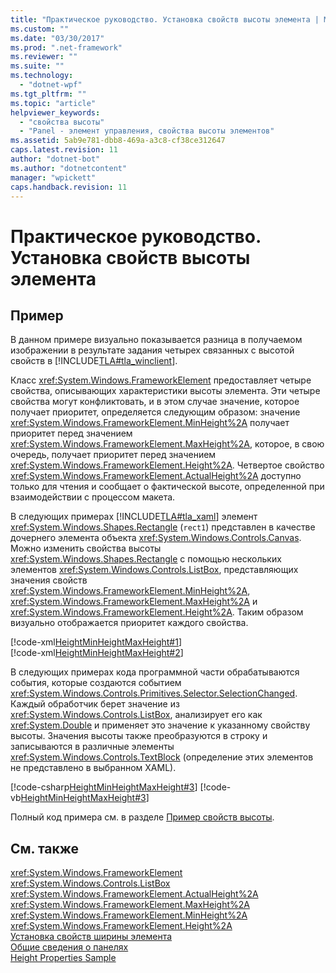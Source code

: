 ```yaml
---
title: "Практическое руководство. Установка свойств высоты элемента | Microsoft Docs"
ms.custom: ""
ms.date: "03/30/2017"
ms.prod: ".net-framework"
ms.reviewer: ""
ms.suite: ""
ms.technology: 
  - "dotnet-wpf"
ms.tgt_pltfrm: ""
ms.topic: "article"
helpviewer_keywords: 
  - "свойства высоты"
  - "Panel - элемент управления, свойства высоты элементов"
ms.assetid: 5ab9e781-dbb8-469a-a3c8-cf38ce312647
caps.latest.revision: 11
author: "dotnet-bot"
ms.author: "dotnetcontent"
manager: "wpickett"
caps.handback.revision: 11
---
```

# Практическое руководство. Установка свойств высоты элемента
## Пример  
 В данном примере визуально показывается разница в получаемом изображении в результате задания четырех связанных с высотой свойств в [!INCLUDE[TLA#tla_winclient](../../../../includes/tlasharptla-winclient-md.md)].  
  
 Класс <xref:System.Windows.FrameworkElement> предоставляет четыре свойства, описывающих характеристики высоты элемента.  Эти четыре свойства могут конфликтовать, и в этом случае значение, которое получает приоритет, определяется следующим образом: значение <xref:System.Windows.FrameworkElement.MinHeight%2A> получает приоритет перед значением <xref:System.Windows.FrameworkElement.MaxHeight%2A>, которое, в свою очередь, получает приоритет перед значением <xref:System.Windows.FrameworkElement.Height%2A>.  Четвертое свойство <xref:System.Windows.FrameworkElement.ActualHeight%2A> доступно только для чтения и сообщает о фактической высоте, определенной при взаимодействии с процессом макета.  
  
 В следующих примерах [!INCLUDE[TLA#tla_xaml](../../../../includes/tlasharptla-xaml-md.md)] элемент <xref:System.Windows.Shapes.Rectangle> \(`rect1`\) представлен в качестве дочернего элемента объекта <xref:System.Windows.Controls.Canvas>.  Можно изменить свойства высоты <xref:System.Windows.Shapes.Rectangle> с помощью нескольких элементов <xref:System.Windows.Controls.ListBox>, представляющих значения свойств <xref:System.Windows.FrameworkElement.MinHeight%2A>, <xref:System.Windows.FrameworkElement.MaxHeight%2A> и <xref:System.Windows.FrameworkElement.Height%2A>.  Таким образом визуально отображается приоритет каждого свойства.  
  
 [!code-xml[HeightMinHeightMaxHeight#1](../../../../samples/snippets/csharp/VS_Snippets_Wpf/HeightMinHeightMaxHeight/CSharp/Window1.xaml#1)]  
[!code-xml[HeightMinHeightMaxHeight#2](../../../../samples/snippets/csharp/VS_Snippets_Wpf/HeightMinHeightMaxHeight/CSharp/Window1.xaml#2)]  
  
 В следующих примерах кода программной части обрабатываются события, которые создаются событием <xref:System.Windows.Controls.Primitives.Selector.SelectionChanged>.  Каждый обработчик берет значение из <xref:System.Windows.Controls.ListBox>, анализирует его как <xref:System.Double> и применяет это значение к указанному свойству высоты.  Значения высоты также преобразуются в строку и записываются в различные элементы <xref:System.Windows.Controls.TextBlock> \(определение этих элементов не представлено в выбранном XAML\).  
  
 [!code-csharp[HeightMinHeightMaxHeight#3](../../../../samples/snippets/csharp/VS_Snippets_Wpf/HeightMinHeightMaxHeight/CSharp/Window1.xaml.cs#3)]
 [!code-vb[HeightMinHeightMaxHeight#3](../../../../samples/snippets/visualbasic/VS_Snippets_Wpf/HeightMinHeightMaxHeight/VisualBasic/Window1.xaml.vb#3)]  
  
 Полный код примера см. в разделе [Пример свойств высоты](http://go.microsoft.com/fwlink/?LinkID=159993).  
  
## См. также  
 <xref:System.Windows.FrameworkElement>   
 <xref:System.Windows.Controls.ListBox>   
 <xref:System.Windows.FrameworkElement.ActualHeight%2A>   
 <xref:System.Windows.FrameworkElement.MaxHeight%2A>   
 <xref:System.Windows.FrameworkElement.MinHeight%2A>   
 <xref:System.Windows.FrameworkElement.Height%2A>   
 [Установка свойств ширины элемента](../../../../docs/framework/wpf/controls/how-to-set-the-width-properties-of-an-element.md)   
 [Общие сведения о панелях](../../../../docs/framework/wpf/controls/panels-overview.md)   
 [Height Properties Sample](http://go.microsoft.com/fwlink/?LinkID=159993)